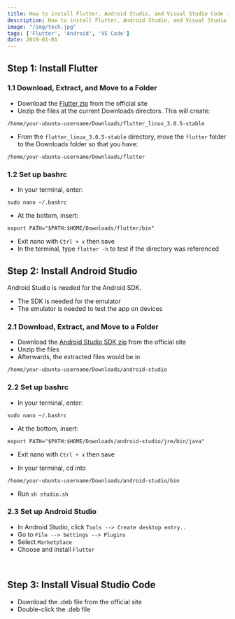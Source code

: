 ```yaml
---
title: How to install Flutter, Android Studio, and Visual Studio Code in Ubuntu
description: How to install Flutter, Android Studio, and Visual Studio Code in Ubuntu
image: "/img/tech.jpg"
tags: ['Flutter', 'Android', 'VS Code']
date: 2019-01-01
---
```



<!-- Here are the steps to upgrade to install or upgrade Flutter, Android Studio, and Visual Studio Code in Ubuntu. -->


## Step 1: Install Flutter


### 1.1 Download, Extract, and Move to a Folder

- Download the [Flutter zip](https://flutter.dev/docs/get-started/install/linux) from the official site
- Unzip the files at the current Downloads directors. This will create:

```
/home/your-ubuntu-username/Downloads/flutter_linux_3.0.5-stable
```

- From the `flutter_linux_3.0.5-stable` directory, move the `flutter` folder to the Downloads folder so that you have:

```
/home/your-ubuntu-username/Downloads/flutter
```


### 1.2 Set up bashrc

- In your terminal, enter: 

```
sudo nano ~/.bashrc
```

- At the bottom, insert: 

```
export PATH="$PATH:$HOME/Downloads/flutter/bin"
```

- Exit nano with `Ctrl + x` then save
- In the terminal, type `flutter -h` to test if the directory was referenced




## Step 2: Install Android Studio

Android Studio is needed for the Android SDK.
- The SDK is needed for the emulator
- The emulator is needed to test the app on devices



### 2.1 Download, Extract, and Move to a Folder

- Download the [Android Studio SDK zip](https://developer.android.com/studio) from the official site
- Unzip the files
- Afterwards, the extracted files would be in 

```
/home/your-ubuntu-username/Downloads/android-studio
```

### 2.2 Set up bashrc

- In your terminal, enter: 

```
sudo nano ~/.bashrc
```

- At the bottom, insert: 

```
export PATH="$PATH:$HOME/Downloads/android-studio/jre/bin/java"
```

- Exit nano with `Ctrl + x` then save


- In your terminal, cd into 
```
/home/your-ubuntu-username/Downloads/android-studio/bin
```
- Run `sh studio.sh`


### 2.3 Set up Android Studio

- In Android Studio, click `Tools --> Create desktop entry..`
- Go to ``File --> Settings --> Plugins``
- Select ``Marketplace``
- Choose and install ``Flutter``

<br>


## Step 3: Install Visual Studio Code

- Download the .deb file from the official site
- Double-click the .deb file
